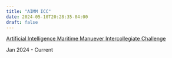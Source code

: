 ```yaml
---
title: "AIMM ICC"
date: 2024-05-10T20:28:35-04:00
draft: false
---
```

[Artificial Intelligence Maritime Manuever Intercollegiate Challenge](https://www.trine.edu/innovation-one/aimm/index.aspx)


Jan 2024 - Current
